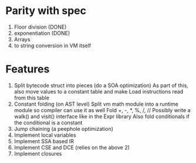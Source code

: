 # Parity with spec

1. Floor division (DONE)
1. exponentiation (DONE)
1. Arrays
1. to string conversion in VM itself

# Features

1. Split bytecode struct into pieces (do a SOA optimization)
   As part of this, also move values to a constant table and make Load instructions read from this table
1. Constant folding (on AST level)
   Split vm math module into a runtime module so compiler can use it as well
   Fold +, -, \*, %, /, //
   Possibly write a walk() and visit() interface like in the Expr library
   Also fold conditionals if the conditional is a constant
1. Jump chaining (a peephole optimization)
1. Implement local variables
1. Implement SSA based IR
1. Implement CSE and DCE (relies on the above 2)
1. Implement closures
